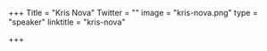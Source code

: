 +++
Title = "Kris Nova"
Twitter = ""
image = "kris-nova.png"
type = "speaker"
linktitle = "kris-nova"

+++


